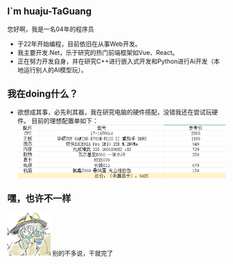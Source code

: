 ## I`m huaju-TaGuang
您好啊，我是一名04年的程序员
- 于22年开始编程，目前依旧在从事Web开发。
- 我主要开发.Net，乐于研究的热门前端框架如Vue、React。
- 正在努力开发自身，并在研究C++进行嵌入式开发和Python进行Ai开发（本地运行别人的AI模型玩）。

## 我在doing什么？
- 欲想成其事，必先利其器，我在研究电脑的硬件搭配，没错我还在尝试玩硬件。
  目前的理想配置单如下：
  <img src="./imgs/Computer-Config-List.png" style="width: 600px;display:block;" alt="电脑配置"/>

## 嘿，也许不一样
<img src="./imgs/ei.jpg" style="width: 100px;" alt="古明地恋"/>    别的不多说，干就完了





